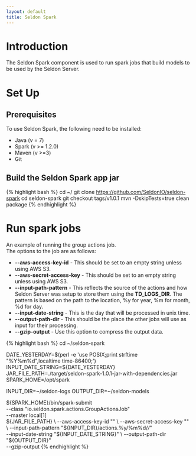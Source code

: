 ```yaml
---
layout: default
title: Seldon Spark
---
```


# Introduction
 
The Seldon Spark component is used to run spark jobs that build models to be used by the Seldon Server.

# Set Up

## Prerequisites

To use Seldon Spark, the following need to be installed:

* Java (v = 7)
* Spark (v >= 1.2.0)
* Maven (v >=3)
* Git

## Build the Seldon Spark app jar

{% highlight bash %}
cd ~/
git clone https://github.com/SeldonIO/seldon-spark
cd seldon-spark
git checkout tags/v1.0.1
mvn -DskipTests=true clean package
{% endhighlight %}

# Run spark jobs

An example of running the group actions job.  
The options to the job are as follows:  

* **--aws-access-key-id** - This should be set to an empty string unless using AWS S3.
* **--aws-secret-access-key** - This should be set to an empty string unless using AWS S3.
* **--input-path-pattern** - This reflects the source of the actions and how Seldon Server was setup to store them using the **TD_LOGS_DIR**. The pattern is based on the path to the location, %y for year, %m for month, %d for day.  
* **--input-date-string** - This is the day that will be processed in unix time.
* **--output-path-dir** - This should be the place the other jobs will use as input for their processing.
* **--gzip-output** - Use this option to compress the output data.

{% highlight bash %}
cd ~/seldon-spark

DATE_YESTERDAY=$(perl -e 'use POSIX;print strftime "%Y%m%d",localtime time-86400;')
INPUT_DATE_STRING=${DATE_YESTERDAY}
JAR_FILE_PATH=./target/seldon-spark-1.0.1-jar-with-dependencies.jar
SPARK_HOME=/opt/spark

INPUT_DIR=~/seldon-logs
OUTPUT_DIR=~/seldon-models

${SPARK_HOME}/bin/spark-submit \
    --class "io.seldon.spark.actions.GroupActionsJob" \
    --master local[1] \
    ${JAR_FILE_PATH} \
        --aws-access-key-id "" \
        --aws-secret-access-key "" \
        --input-path-pattern "${INPUT_DIR}/actions.%y/%m%d/*/*" \
        --input-date-string "${INPUT_DATE_STRING}" \
        --output-path-dir "${OUTPUT_DIR}" \
        --gzip-output
{% endhighlight %}

